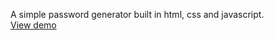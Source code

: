 A simple password generator built in html, css and javascript.<br>
<a href="https://sindre2.github.io/password_Generator/">View demo</a>
